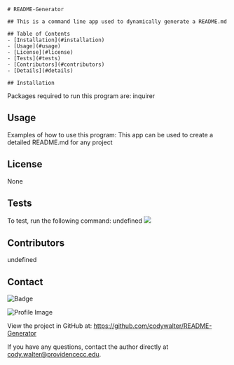     # README-Generator

    ## This is a command line app used to dynamically generate a README.md

    ## Table of Contents
    - [Installation](#installation)
    - [Usage](#usage)
    - [License](#license)
    - [Tests](#tests)
    - [Contributors](#contributors)
    - [Details](#details)

    ## Installation

Packages required to run this program are: inquirer

## Usage

Examples of how to use this program: This app can be used to create a detailed README.md for any project

## License

None

## Tests

To test, run the following command: undefined
![](./utils/README.gif)

## Contributors

undefined

## Contact

![Badge](https://img.shields.io/badge/Github-codywalter-4cbbb9)

![Profile Image](https://github.com/codywalter.png?size=50)

View the project in GitHub at: https://github.com/codywalter/README-Generator

If you have any questions, contact the author directly at cody.walter@providencecc.edu.
